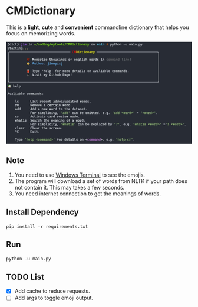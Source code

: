 # CMDictionary

This is a **light**, **cute** and **convenient** commandline dictionary that helps you focus on memorizing words.

![demo_help](asset/demo_help.jpg)

## Note

1. You need to use [Windows Terminal](https://github.com/microsoft/terminal) to see the emojis.
2. The program will download a set of words from NLTK if your path does not contain it. This may takes a few seconds.
3. You need internet connection to get the meanings of words.

## Install Dependency

```
pip install -r requirements.txt
```

## Run

```
python -u main.py
```

## TODO List
- [x] Add cache to reduce requests.
- [ ] Add args to toggle emoji output.
